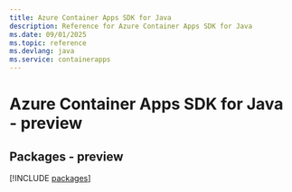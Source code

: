 ```yaml
---
title: Azure Container Apps SDK for Java
description: Reference for Azure Container Apps SDK for Java
ms.date: 09/01/2025
ms.topic: reference
ms.devlang: java
ms.service: containerapps
---
```

# Azure Container Apps SDK for Java - preview
## Packages - preview
[!INCLUDE [packages](container-apps-index.md)]